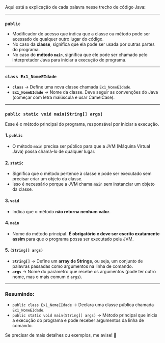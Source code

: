 Aqui está a explicação de cada palavra nesse trecho de código Java:  

---

### **`public`**  
- Modificador de acesso que indica que a classe ou método pode ser acessado de qualquer outro lugar do código.  
- No caso da **classe**, significa que ela pode ser usada por outras partes do programa.  
- No caso do **método `main`**, significa que ele pode ser chamado pelo interpretador Java para iniciar a execução do programa.  

---

### **`class Ex1_NomeEIdade`**  
- **`class`** → Define uma nova classe chamada `Ex1_NomeEIdade`.  
- **`Ex1_NomeEIdade`** → Nome da classe. Deve seguir as convenções do Java (começar com letra maiúscula e usar CamelCase).  

---

### **`public static void main(String[] args)`**  
Esse é o método principal do programa, responsável por iniciar a execução.  

#### **1. `public`**  
- O método `main` precisa ser público para que a JVM (Máquina Virtual Java) possa chamá-lo de qualquer lugar.  

#### **2. `static`**  
- Significa que o método pertence à classe e pode ser executado sem precisar criar um objeto da classe.  
- Isso é necessário porque a JVM chama `main` sem instanciar um objeto da classe.  

#### **3. `void`**  
- Indica que o método **não retorna nenhum valor**.  

#### **4. `main`**  
- Nome do método principal. **É obrigatório e deve ser escrito exatamente assim** para que o programa possa ser executado pela JVM.  

#### **5. `(String[] args)`**  
- **`String[]`** → Define um **array de Strings**, ou seja, um conjunto de palavras passadas como argumentos na linha de comando.  
- **`args`** → Nome do parâmetro que recebe os argumentos (pode ter outro nome, mas o mais comum é `args`).  

---

### **Resumindo:**  
- `public class Ex1_NomeEIdade` → Declara uma classe pública chamada `Ex1_NomeEIdade`.  
- `public static void main(String[] args)` → Método principal que inicia a execução do programa e pode receber argumentos da linha de comando.  

Se precisar de mais detalhes ou exemplos, me avise! 🚀